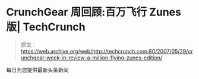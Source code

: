 # CrunchGear 周回顾:百万飞行 Zunes 版| TechCrunch

> 原文：<https://web.archive.org/web/http://techcrunch.com:80/2007/05/29/crunchgear-week-in-review-a-million-flying-zunes-edition/>

每日为您提供最新头条新闻